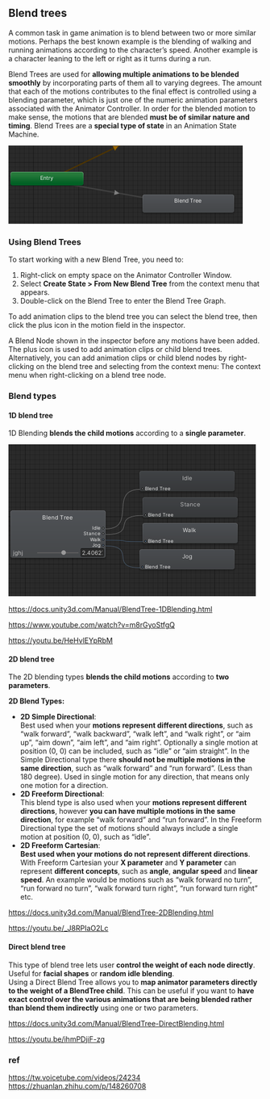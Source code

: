 ## Blend trees
A common task in game animation is to blend between two or more similar motions. Perhaps the best known example is the blending of walking and running animations according to the character’s speed. Another example is a character leaning to the left or right as it turns during a run.

Blend Trees are used for **allowing multiple animations to be blended smoothly** by incorporating parts of them all to varying degrees. The amount that each of the motions contributes to the final effect is controlled using a blending parameter, which is just one of the numeric animation parameters associated with the Animator Controller. In order for the blended motion to make sense, the motions that are blended **must be of similar nature and timing**. Blend Trees are a **special type of state** in an Animation State Machine.


![](./img/blendTree.png)
### Using Blend Trees
To start working with a new Blend Tree, you need to:

1. Right-click on empty space on the Animator Controller Window.
2. Select **Create State > From New Blend Tree** from the context menu that appears.
3. Double-click on the Blend Tree to enter the Blend Tree Graph.

To add animation clips to the blend tree you can select the blend tree, then click the plus icon in the motion field in the inspector.

A Blend Node shown in the inspector before any motions have been added. The plus icon is used to add animation clips or child blend trees.
Alternatively, you can add animation clips or child blend nodes by right-clicking on the blend tree and selecting from the context menu:
The context menu when right-clicking on a blend tree node.

### Blend types

#### 1D blend tree
1D Blending **blends the child motions** according to a **single parameter**.


![](./img/1dblend.png)


https://docs.unity3d.com/Manual/BlendTree-1DBlending.html

https://www.youtube.com/watch?v=m8rGyoStfgQ

https://youtu.be/HeHvlEYpRbM


#### 2D blend tree
The 2D blending types **blends the child motions** according to **two parameters**.

**2D Blend Types:**
- **2D Simple Directional**: \
  Best used when your **motions represent different directions**, such as “walk forward”, “walk backward”, “walk left”, and “walk right”, or “aim up”, “aim down”, “aim left”, and “aim right”. Optionally a single motion at position (0, 0) can be included, such as “idle” or “aim straight”. In the Simple Directional type there **should not be multiple motions in the same direction**, such as “walk forward” and “run forward”. (Less than 180 degree). Used in single motion for any direction, that means only one motion for a direction.
- **2D Freeform Directional**: \
  This blend type is also used when your **motions represent different directions**, however **you can have multiple motions in the same direction**, for example “walk forward” and “run forward”. In the Freeform Directional type the set of motions should always include a single motion at position (0, 0), such as “idle”.
- **2D Freeform Cartesian**: \
  **Best used when your motions do not represent different directions**. With Freeform Cartesian your **X parameter** and **Y parameter** can represent **different concepts**, such as **angle**, **angular speed** and **linear speed**. An example would be motions such as “walk forward no turn”, “run forward no turn”, “walk forward turn right”, “run forward turn right” etc.

https://docs.unity3d.com/Manual/BlendTree-2DBlending.html

https://youtu.be/_J8RPIaO2Lc

#### Direct blend tree
This type of blend tree lets user **control the weight of each node directly**. Useful for **facial shapes** or **random idle blending**. \
Using a Direct Blend Tree allows you to **map animator parameters directly to the weight of a BlendTree child**. This can be useful if you want to **have exact control over the various animations that are being blended rather than blend them indirectly** using one or two parameters.

https://docs.unity3d.com/Manual/BlendTree-DirectBlending.html

https://youtu.be/ihmPDjiF-zg

### ref 
https://tw.voicetube.com/videos/24234 \
https://zhuanlan.zhihu.com/p/148260708

